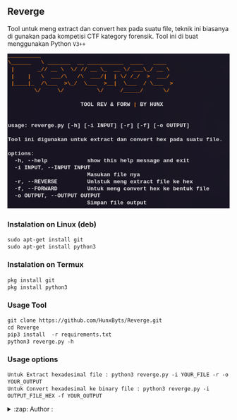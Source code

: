 ## Reverge
Tool untuk meng extract dan convert hex pada suatu file, teknik ini biasanya di gunakan pada kompetisi CTF kategory forensik. Tool ini di buat menggunakan Python ``V3++``

<img src="https://github.com/HunxByts/Reverge/blob/main/asset/Screenshot%20from%202023-12-20%2015-39-00.png"/>

### Instalation on Linux (deb)
```
sudo apt-get install git
sudo apt-get install python3
```

### Instalation on Termux
```
pkg install git
pkg install python3
```

### Usage Tool
```
git clone https://github.com/HunxByts/Reverge.git
cd Reverge
pip3 install  -r requirements.txt
python3 reverge.py -h
```

### Usage options
```
Untuk Extract hexadesimal file : python3 reverge.py -i YOUR_FILE -r -o YOUR_OUTPUT
Untuk Convert hexadesimal ke binary file : python3 reverge.py -i OUTPUT_FILE_HEX -f YOUR_OUTPUT
```
<details>
<summary>:zap: Author :</summary>
- <strong><a href="https://github.com/HunxByts">HunxByts</a></strong>
</details>
